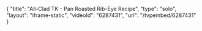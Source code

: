 {
    "title": "All-Clad TK - Pan Roasted Rib-Eye Recipe",
    "type": "solo",
    "layout": "iframe-static",
    "videoId": "6287431",
    "url": "\/tvpembed\/6287431"
}